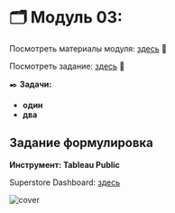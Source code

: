 # 🗂️ Модуль 03: 
Посмотреть материалы модуля: [здесь]( "здесь") 📑


Посмотреть задание: [здесь]( "здесь") 👀


✒️ **Задачи:** 
- **один**
- **два**



## Задание формулировка
**Инструмент: Tableau Public**


Superstore Dashboard: [здесь](https://public.tableau.com/app/profile/natalya.malakhova/viz/SuperstoreDashboard_16991675285430/SuperstoreDashboard?publish=yes "здесь")





![cover]()

